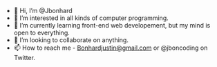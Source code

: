 - 👋 Hi, I’m @Jbonhard
- 👀 I’m interested in all kinds of computer programming.
- 🌱 I’m currently learning front-end web developement, but my mind is open to everything.
- 💞️ I’m looking to collaborate on anything.
- 📫 How to reach me - Bonhardjustin@gmail.com or @jboncoding on Twitter.

<!---
Jbonhard/Jbonhard is a ✨ special ✨ repository because its `README.md` (this file) appears on your GitHub profile.
You can click the Preview link to take a look at your changes.
--->
